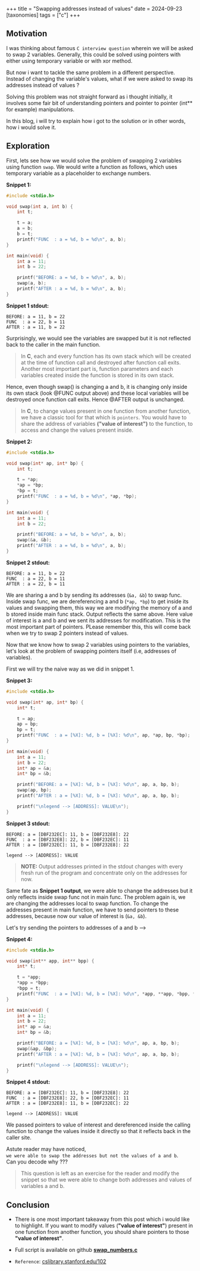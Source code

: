 +++
title = "Swapping addresses instead of values"
date = 2024-09-23
[taxonomies]
  tags = ["c"]
+++

## Motivation

I was thinking about famous `C interview question` wherein we will be asked to swap 2 variables. Generally, this could be solved using pointers with either using temporary variable or with xor method.

But now i want to tackle the same problem in a different perspective.
Instead of changing the variable's values, what if we were asked to swap its addresses instead of values ?

Solving this problem was not straight forward as i thought initially, it involves some fair bit of understanding pointers and pointer to pointer (int** for example) manipulations.

In this blog, i will try to explain how i got to the solution or in other words, how i would solve it.

## Exploration

First, lets see how we would solve the problem of swapping 2 variables using function `swap`. We would write a function as follows, which uses temporary variable as a placeholder to exchange numbers.

**Snippet 1:**
```c
#include <stdio.h>

void swap(int a, int b) {
    int t;

    t = a;
    a = b;
    b = t;
    printf("FUNC  : a = %d, b = %d\n", a, b);
}

int main(void) {
    int a = 11;
    int b = 22;

    printf("BEFORE: a = %d, b = %d\n", a, b);
    swap(a, b);
    printf("AFTER : a = %d, b = %d\n", a, b);
}
```

**Snippet 1 stdout:**
```
BEFORE: a = 11, b = 22
FUNC  : a = 22, b = 11
AFTER : a = 11, b = 22
```

Surprisingly, we would see the variables are swapped but it is not reflected back to the caller in the main function.

> In **C**, each and every function has its own stack which will be created at the time of function call and destroyed after function call exits. Another most important part is, function parameters and each variables created inside the function is stored in its own stack.

Hence, even though swap() is changing a and b, it is changing only inside its own stack (look @FUNC output above) and these local variables will be destroyed once function call exits. Hence @AFTER output is unchanged.


> In **C**, to change values present in one function from another function, we have a classic tool for that which is `pointers`. You would have to share the address of variables **("value of interest")** to the function, to access and change the values present inside.

**Snippet 2:**
```c
#include <stdio.h>

void swap(int* ap, int* bp) {
    int t;

    t = *ap;
    *ap = *bp;
    *bp = t;
    printf("FUNC  : a = %d, b = %d\n", *ap, *bp);
}

int main(void) {
    int a = 11;
    int b = 22;

    printf("BEFORE: a = %d, b = %d\n", a, b);
    swap(&a, &b);
    printf("AFTER : a = %d, b = %d\n", a, b);
}
```

**Snippet 2 stdout:**
```
BEFORE: a = 11, b = 22
FUNC  : a = 22, b = 11
AFTER : a = 22, b = 11
```

We are sharing a and b by sending its addresses (`&a, &b`) to swap func.
Inside swap func, we are dereferencing a and b (`*ap, *bp`) to get inside its values and swapping them, this way we are modifying the memory of a and b stored inside main func stack. Output reflects the same above. Here value of interest is a and b and we sent its addresses for modification. This is the most important part of pointers. PLease remember this, this will come back when we try to swap 2 pointers instead of values.

Now that we know how to swap 2 variables using pointers to the variables, let's look at the problem of swapping pointers itself (i.e, addresses of variables).

First we will try the naive way as we did in snippet 1.

**Snippet 3:**
```c
#include <stdio.h>

void swap(int* ap, int* bp) {
    int* t;

    t = ap;
    ap = bp;
    bp = t;
    printf("FUNC  : a = [%X]: %d, b = [%X]: %d\n", ap, *ap, bp, *bp);
}

int main(void) {
    int a = 11;
    int b = 22;
    int* ap = &a;
    int* bp = &b;

    printf("BEFORE: a = [%X]: %d, b = [%X]: %d\n", ap, a, bp, b);
    swap(ap, bp);
    printf("AFTER : a = [%X]: %d, b = [%X]: %d\n", ap, a, bp, b);

    printf("\nlegend --> [ADDRESS]: VALUE\n");
}
```

**Snippet 3 stdout:**
```
BEFORE: a = [DBF232EC]: 11, b = [DBF232E8]: 22
FUNC  : a = [DBF232E8]: 22, b = [DBF232EC]: 11
AFTER : a = [DBF232EC]: 11, b = [DBF232E8]: 22

legend --> [ADDRESS]: VALUE
```

> **NOTE:** Output addresses printed in the stdout changes with every fresh run of the program and concentrate only on the addresses for now.

Same fate as **Snippet 1 output**, we were able to change the addresses but it only reflects inside swap func not in main func. The problem again is, we are changing the addresses local to swap function. To change the addresses present in main function, we have to send pointers to these addresses, because now our value of interest is (`&a, &b`).

Let's try sending the pointers to addresses of a and b -->

**Snippet 4:**
```c
#include <stdio.h>

void swap(int** app, int** bpp) {
    int* t;

    t = *app;
    *app = *bpp;
    *bpp = t;
    printf("FUNC  : a = [%X]: %d, b = [%X]: %d\n", *app, **app, *bpp, **bpp);
}

int main(void) {
    int a = 11;
    int b = 22;
    int* ap = &a;
    int* bp = &b;

    printf("BEFORE: a = [%X]: %d, b = [%X]: %d\n", ap, a, bp, b);
    swap(&ap, &bp);
    printf("AFTER : a = [%X]: %d, b = [%X]: %d\n", ap, a, bp, b);

    printf("\nlegend --> [ADDRESS]: VALUE\n");
}
```

**Snippet 4 stdout:**
```
BEFORE: a = [DBF232EC]: 11, b = [DBF232E8]: 22
FUNC  : a = [DBF232E8]: 22, b = [DBF232EC]: 11
AFTER : a = [DBF232E8]: 11, b = [DBF232EC]: 22

legend --> [ADDRESS]: VALUE
```

We passed pointers to value of interest and dereferenced inside the calling function to change the values inside it directly so that it reflects back in the caller site.

Astute reader may have noticed,\
 `we were able to swap the addresses but not the values of a and b`.\
Can you decode why ???

> This question is left as an exercise for the reader and modify the snippet so that we were able to change both addresses and values of variables a and b.

## Conclusion

- There is one most important takeaway from this post which i would like to highlight. If you want to modify values (**"value of interest"**) present in one function from another function, you should share pointers to those **"value of interest"**.

- Full script is available on github [**swap_numbers.c**](https://github.com/Karthik-d-k/Karthik-d-k.github.io/blob/main/content/scripts/swap_numbers.c)

- `Reference`: [cslibrary.stanford.edu/102](http://cslibrary.stanford.edu/102/)
